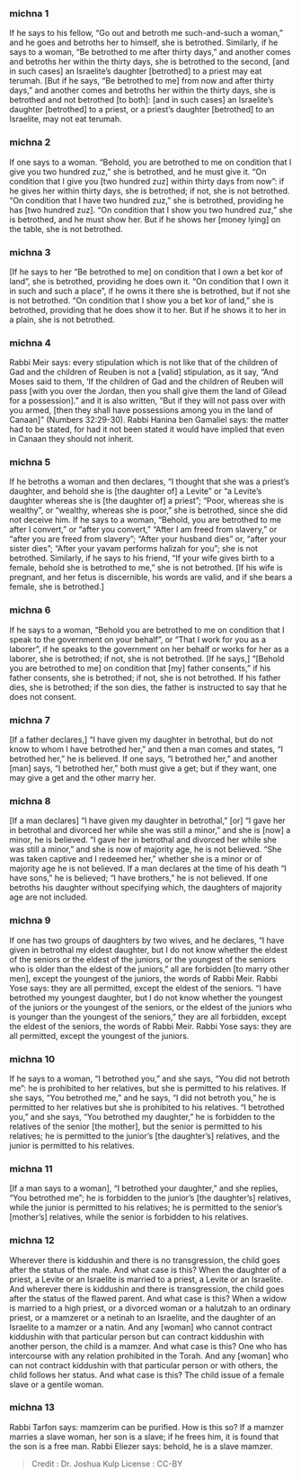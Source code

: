 
### michna 1
If he says to his fellow, “Go out and betroth me such-and-such a woman,” and he goes and betroths her to himself, she is betrothed. Similarly, if he says to a woman, “Be betrothed to me after thirty days,” and another comes and betroths her within the thirty days, she is betrothed to the second, [and in such cases] an Israelite’s daughter [betrothed] to a priest may eat terumah. [But if he says, “Be betrothed to me] from now and after thirty days,” and another comes and betroths her within the thirty days, she is betrothed and not betrothed [to both]:   [and in such cases] an Israelite’s daughter [betrothed] to a priest, or a priest’s daughter [betrothed] to an Israelite, may not eat terumah.

### michna 2
If one says to a woman. “Behold, you are betrothed to me on condition that I give you two hundred zuz,” she is betrothed, and he must give it. “On condition that I give you [two hundred zuz] within thirty days from now”: if he gives her within thirty days, she is betrothed; if not, she is not betrothed. “On condition that I have two hundred zuz,” she is betrothed, providing he has [two hundred zuz]. “On condition that I show you two hundred zuz,” she is betrothed, and he must show her. But if he shows her [money lying] on the table, she is not betrothed.

### michna 3
[If he says to her “Be betrothed to me] on condition that I own a bet kor of land”,   she is betrothed, providing he does own it. “On condition that I own it in such and such a place”, if he owns it there she is betrothed, but if not she is not betrothed. “On condition that I show you a bet kor of land,” she is betrothed, providing that he does show it to her. But if he shows it to her in a plain, she is not betrothed.

### michna 4
Rabbi Meir says:  every stipulation which is not like that of the children of Gad and the children of Reuben is not a [valid] stipulation, as it say, “And Moses said to them, ‘If the children of Gad and the children of Reuben will pass [with you over the Jordan, then you shall give them the land of Gilead for a possession].” and it is also written, “But if they will not pass over with you armed, [then they shall have possessions among you in the land of Canaan]” (Numbers 32:29-30). Rabbi Hanina ben Gamaliel says: the matter had to be stated, for had it not been stated it would have implied that even in Canaan they should not inherit.

### michna 5
If he betroths a woman and then declares, “I thought that she was a priest’s daughter, and behold she is [the daughter of] a Levite” or “a Levite’s daughter whereas she is [the daughter of] a priest”; “Poor, whereas she is wealthy”, or “wealthy, whereas she is poor,” she is betrothed, since she did not deceive him. If he says to a woman, “Behold, you are betrothed to me after I convert,” or “after you convert,” “After I am freed from slavery,” or “after you are freed from slavery”; “After your husband dies” or, “after your sister dies”; “After your yavam performs halizah for you”; she is not betrothed. Similarly, if he says to his friend, “If your wife gives birth to a female, behold she is betrothed to me,” she is not betrothed. [If his wife is pregnant, and her fetus is discernible, his words are valid, and if she bears a female, she is betrothed.]

### michna 6
If he says to a woman, “Behold you are betrothed to me on condition that I speak to the government on your behalf”, or “That I work for you as a laborer”, if he speaks to the government on her behalf or works for her as a laborer, she is betrothed; if not, she is not betrothed. [If he says,] “[Behold you are betrothed to me] on condition that [my] father consents,” if his father consents, she is betrothed; if not, she is not betrothed. If his father dies, she is betrothed; if the son dies, the father is instructed to say that he does not consent.

### michna 7
[If a father declares,] “I have given my daughter in betrothal, but do not know to whom I have betrothed her,” and then a man comes and states, “I betrothed her,” he is believed. If one says, “I betrothed her,” and another [man] says, “I betrothed her,” both must give a get; but if they want, one may give a get and the other marry her.

### michna 8
[If a man declares] “I have given my daughter in betrothal,” [or] “I gave her in betrothal and divorced her while she was still a minor,” and she is [now] a minor, he is believed. “I gave her in betrothal and divorced her while she was still a minor,” and she is now of majority age, he is not believed. “She was taken captive and I redeemed her,” whether she is a minor or of majority age he is not believed. If a man declares at the time of his death “I have sons,” he is believed; “I have brothers,” he is not believed. If one betroths his daughter without specifying which, the daughters of majority age are not included.

### michna 9
If one has two groups of daughters by two wives, and he declares, “I have given in betrothal my eldest daughter, but I do not know whether the eldest of the seniors or the eldest of the juniors, or the youngest of the seniors who is older than the eldest of the juniors,” all are forbidden [to marry other men], except the youngest of the juniors, the words of Rabbi Meir. Rabbi Yose says: they are all permitted, except the eldest of the seniors. “I have betrothed my youngest daughter, but I do not know whether the youngest of the juniors or the youngest of the seniors, or the eldest of the juniors who is younger than the youngest of the seniors,” they are all forbidden, except the eldest of the seniors, the words of Rabbi Meir. Rabbi Yose says: they are all permitted, except the youngest of the juniors.

### michna 10
If he says to a woman, “I betrothed you,” and she says, “You did not betroth me”: he is prohibited to her relatives, but she is permitted to his relatives. If she says, “You betrothed me,” and he says, “I did not betroth you,” he is permitted to her relatives but she is prohibited to his relatives. “I betrothed you,” and she says, “You betrothed my daughter,” he is forbidden to the relatives of the senior [the mother], but the senior is permitted to his relatives; he is permitted to the junior’s [the daughter’s] relatives, and the junior is permitted to his relatives.

### michna 11
[If a man says to a woman], “I betrothed your daughter,” and she replies, “You betrothed me”; he is forbidden to the junior’s [the daughter’s] relatives, while the junior is permitted to his relatives; he is permitted to the senior’s [mother’s] relatives, while the senior is forbidden to his relatives.

### michna 12
Wherever there is kiddushin and there is no transgression, the child goes after the status of the male. And what case is this?  When the daughter of a priest, a Levite or an Israelite is married to a priest, a Levite or an Israelite. And wherever there is kiddushin and there is transgression, the child goes after the status of the flawed parent. And what case is this?  When a widow is married to a high priest, or a divorced woman or a halutzah to an ordinary priest, or a mamzeret or a netinah to an Israelite, and the daughter of an Israelite to a mamzer or a natin. And any [woman] who cannot contract kiddushin with that particular person but can contract kiddushin with another person, the child is a mamzer. And what case is this?  One who has intercourse with any relation prohibited in the Torah. And any [woman] who can not contract kiddushin with that particular person or with others, the child follows her status. And what case is this?  The child issue of a female slave or a gentile woman.

### michna 13
Rabbi Tarfon says: mamzerim can be purified. How is this so? If a mamzer marries a slave woman, her son is a slave; if he frees him, it is found that the son is a free man. Rabbi Eliezer says: behold, he is a slave mamzer.

>Credit : Dr. Joshua Kulp
>License : CC-BY